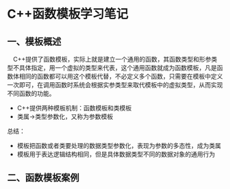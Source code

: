 # C++函数模板学习笔记

## 一、模板概述

&emsp;C++提供了函数模板，实际上就是建立一个通用的函数，其函数类型和形参类型不具体指定，用一个虚拟的类型来代表，这个通用函数就成为函数模板，凡是函数体相同的函数都可以用这个模板代替，不必定义多个函数，只需要在模板中定义一次即可，在调用函数时系统会根据实参类型来取代模板中的虚拟类型，从而实现不同函数的功能。


* C++提供两种模板机制：函数模板和类模板
* 类属->类型参数化，又称为参数模板


总结：

* 模板把函数或者类要处理的数据类型参数化，表现为参数的多态性，成为类属
* 模板用于表达逻辑结构相同，但是具体数据类型不同的数据对象的通用行为


## 二、函数模板案例






